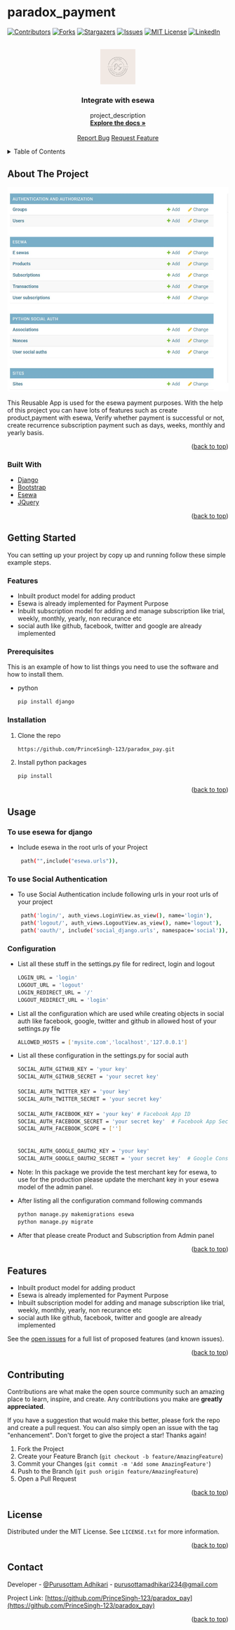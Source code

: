 ﻿# paradox_payment 
<div id="top"></div>
<!--
*** Thanks for checking out the Best-README-Template. If you have a suggestion
*** that would make this better, please fork the repo and create a pull request
*** or simply open an issue with the tag "enhancement".
*** Don't forget to give the project a star!
*** Thanks again! Now go create something AMAZING! :D
-->



<!-- PROJECT SHIELDS -->
<!--
*** I'm using markdown "reference style" links for readability.
*** Reference links are enclosed in brackets [ ] instead of parentheses ( ).
*** See the bottom of this document for the declaration of the reference variables
*** for contributors-url, forks-url, etc. This is an optional, concise syntax you may use.
*** https://www.markdownguide.org/basic-syntax/#reference-style-links
-->
[![Contributors][contributors-shield]][contributors-url]
[![Forks][forks-shield]][forks-url]
[![Stargazers][stars-shield]][stars-url]
[![Issues][issues-shield]][issues-url]
[![MIT License][license-shield]][license-url]
[![LinkedIn][linkedin-shield]][linkedin-url]



<!-- PROJECT LOGO -->
<br />
<div align="center">
  <a href="https://github.com/github_username/repo_name">
    <img src="images/djesewa.png" alt="Logo" width="80" height="80">
  </a>

<h3 align="center">Integrate with esewa </h3>

  <p align="center">
    project_description
    <br />
    <!-- <a href="https://github.com/github_username/repo_name"><strong>Explore the docs Â»</strong></a>
    <br />
    <br />
    <a href="https://github.com/github_username/repo_name">View Demo</a>
    Â·
    <a href="https://github.com/github_username/repo_name/issues">Report Bug</a>
    Â·
    <a href="https://github.com/github_username/repo_name/issues">Request Feature</a> -->
    <a href="#"><strong>Explore the docs »</strong></a>
    <br />
    <br />
    <a href="#">Report Bug</a>
    <a href="#">Request Feature</a>
  </p>
</div>



<!-- TABLE OF CONTENTS -->
<details>
  <summary>Table of Contents</summary>
  <ol>
    <li>
      <a href="#about-the-project">About The Project</a>
      <ul>
        <li><a href="#built-with">Built With</a></li>
      </ul>
    </li>
    <li>
      <a href="#getting-started">Getting Started</a>
      <ul>
        <li><a href="#prerequisites">Prerequisites</a></li>
        <li><a href="#installation">Installation</a></li>
      </ul>
    </li>
    <li><a href="#usage">Usage</a></li>
    <li><a href="#features">Features</a></li>
    <li><a href="#contributing">Contributing</a></li>
    <li><a href="#license">License</a></li>
    <li><a href="#contact">Contact</a></li>
     
  </ol>
</details>



<!-- ABOUT THE PROJECT -->
## About The Project

[![Product Name Screen Shot][product-screenshot]](https://example.com)

 
This Reusable App is used for the esewa payment purposes. With the help of this project you can have lots of features 
such as create product,payment with esewa, Verify whether payment is successful or not, create recurrence subscription payment such as days, weeks, monthly and yearly basis.

<p align="right">(<a href="#top">back to top</a>)</p>



### Built With

* [Django](https://www.djangoproject.com/)
* [Bootstrap](https://getbootstrap.com)
* [Esewa](https://esewa.com.np/)
* [JQuery](https://jquery.com)

<p align="right">(<a href="#top">back to top</a>)</p>



<!-- GETTING STARTED -->
## Getting Started

You can setting up your project by  copy up and running follow these simple example steps.

### Features
* Inbuilt product model for adding product
* Esewa is already implemented for Payment Purpose
* Inbuilt subscription model for adding and manage subscription like trial, weekly, monthly, yearly, non recurance etc
* social auth like github, facebook, twitter and google  are already implemented 



### Prerequisites

This is an example of how to list things you need to use the software and how to install them.
* python
  ```sh
  pip install django
  ```

### Installation


1. Clone the repo
   ```sh
   https://github.com/PrinceSingh-123/paradox_pay.git
   ```
2. Install python packages
   ```sh
   pip install
   ```
 

<p align="right">(<a href="#top">back to top</a>)</p>



<!-- USAGE EXAMPLES -->
## Usage
### To use esewa for django
* Include esewa in the root urls of your Project
  ```sh
   path("",include("esewa.urls")),
   ```
### To use Social Authentication
* To use Social Authentication include following urls in your root urls of your project
  ```sh
   path('login/', auth_views.LoginView.as_view(), name='login'),
   path('logout/', auth_views.LogoutView.as_view(), name='logout'),
   path('oauth/', include('social_django.urls', namespace='social')),
   ```

### Configuration

* List all these stuff in the settings.py file for redirect, login  and logout
  ```sh
  LOGIN_URL = 'login'
  LOGOUT_URL = 'logout'
  LOGIN_REDIRECT_URL = '/'
  LOGOUT_REDIRECT_URL = 'login'

  ```
* List all the configuration which are used while creating objects in social auth like facebook, google, twitter and github in allowed host of your settings.py file
  ``` sh
  ALLOWED_HOSTS = ['mysite.com','localhost','127.0.0.1']

  ```
* List all these configuration in the settings.py for social auth

  ``` sh
  SOCIAL_AUTH_GITHUB_KEY = 'your key'
  SOCIAL_AUTH_GITHUB_SECRET = 'your secret key'
 
  SOCIAL_AUTH_TWITTER_KEY = 'your key'
  SOCIAL_AUTH_TWITTER_SECRET = 'your secret key'
 
  SOCIAL_AUTH_FACEBOOK_KEY = 'your key' # Facebook App ID
  SOCIAL_AUTH_FACEBOOK_SECRET = 'your secret key'  # Facebook App Secret
  SOCIAL_AUTH_FACEBOOK_SCOPE = ['']


  SOCIAL_AUTH_GOOGLE_OAUTH2_KEY = 'your key'
  SOCIAL_AUTH_GOOGLE_OAUTH2_SECRET = 'your secret key'  # Google Consumer Secret
  ```

* Note: In this package we provide the test merchant key for esewa, to use for the production please update the merchant key in your esewa model of the admin panel. 

* After listing all the configuration command following commands 
  ```sh
  python manage.py makemigrations esewa
  python manage.py migrate
  ```

* After that please create  Product and Subscription from Admin panel





<!-- _For more examples, please refer to the [Documentation](https://example.com)_ -->

<p align="right">(<a href="#top">back to top</a>)</p>



<!-- Features -->
## Features

* Inbuilt product model for adding product
* Esewa is already implemented for Payment Purpose
* Inbuilt subscription model for adding and manage subscription like trial, weekly, monthly, yearly, non recurance etc
* social auth like github, facebook, twitter and google  are already implemented 




     

See the [open issues](https://github.com/PrinceSingh-123/paradox_pay/issues) for a full list of proposed features (and known issues).

<p align="right">(<a href="#top">back to top</a>)</p>



<!-- CONTRIBUTING -->
## Contributing

Contributions are what make the open source community such an amazing place to learn, inspire, and create. Any contributions you make are **greatly appreciated**.

If you have a suggestion that would make this better, please fork the repo and create a pull request. You can also simply open an issue with the tag "enhancement".
Don't forget to give the project a star! Thanks again!

1. Fork the Project
2. Create your Feature Branch (`git checkout -b feature/AmazingFeature`)
3. Commit your Changes (`git commit -m 'Add some AmazingFeature'`)
4. Push to the Branch (`git push origin feature/AmazingFeature`)
5. Open a Pull Request

<p align="right">(<a href="#top">back to top</a>)</p>



<!-- LICENSE -->
## License

Distributed under the MIT License. See `LICENSE.txt` for more information.

<p align="right">(<a href="#top">back to top</a>)</p>



<!-- CONTACT -->
## Contact

Developer - [@Purusottam Adhikari](https://www.linkedin.com/in/purusottam-adhikari/) - purusottamadhikari234@gmail.com

Project Link: [https://github.com/PrinceSingh-123/paradox_pay](https://github.com/PrinceSingh-123/paradox_pay)

<p align="right">(<a href="#top">back to top</a>)</p>



<!-- MARKDOWN LINKS & IMAGES -->
<!-- https://www.markdownguide.org/basic-syntax/#reference-style-links -->
[contributors-shield]:https://img.shields.io/github/contributors/othneildrew/Best-README-Template.svg?style=for-the-badge
[contributors-url]:  https://github.com/PrinceSingh-123/paradox_payment/graphs/contributors
[forks-shield]: https://img.shields.io/github/forks/othneildrew/Best-README-Template.svg?style=for-the-badge
[forks-url]:https://github.com/PrinceSingh-123/paradox_pay/network/members
[stars-shield]: https://img.shields.io/github/stars/othneildrew/Best-README-Template.svg?style=for-the-badge
[stars-url]:https://github.com/PrinceSingh-123/paradox_pay/stargazers
[issues-shield]:https://img.shields.io/github/issues/othneildrew/Best-README-Template.svg?style=for-the-badge
[issues-url]: https://github.com/PrinceSingh-123/paradox_pay/issues
[license-shield]:https://img.shields.io/github/license/othneildrew/Best-README-Template.svg?style=for-the-badge
[license-url]: https://github.com/PrinceSingh-123/paradox_pay/blob/main/LICENSE.txt
[linkedin-shield]: https://img.shields.io/badge/-LinkedIn-black.svg?style=for-the-badge&logo=linkedin&colorB=555
[linkedin-url]: https://www.linkedin.com/in/purusottam-adhikari/
[product-screenshot]: images/admin.jpg



